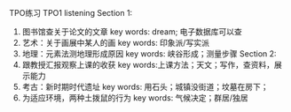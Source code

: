 TPO练习
TPO1
listening
Section 1:
1. 图书馆查关于论文的文章
	key words: dream; 电子数据库可以查
2. 艺术：关于画展中某人的画
	key words: 印象派/写实派
3. 地理：元素法测地理形成原因
	key words: 峡谷形成；测量步骤
Section 2:
1. 跟教授汇报观察上课的收获
 	key words:上课方法；天文；写作，查资料，展示能力
2. 考古：新时期时代遗址
	key words: 用石头；城镇没街道；坟墓在房下；
3. 为适应环境，两种土拨鼠的行为
	key words: 气候决定；群居/独居
